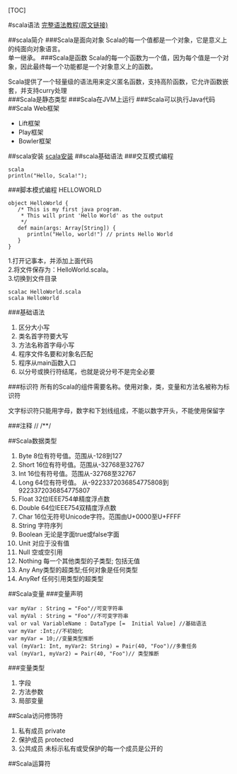 [TOC]

#scala语法
[完整语法教程(原文链接)](http://www.yiibai.com/scala/)

##scala简介
###Scala是面向对象
Scala的每一个值都是一个对象，它是意义上的纯面向对象语言。  
单一继承。
###Scala是函数
Scala的每一个函数为一个值，因为每个值是一个对象，因此最终每一个功能都是一个对象意义上的函数。  

Scala提供了一个轻量级的语法用来定义匿名函数，支持高阶函数，它允许函数嵌套，并支持curry处理  
###Scala是静态类型
###Scala在JVM上运行
###Scala可以执行Java代码
##Scala Web框架
- Lift框架
- Play框架
- Bowler框架

##scala安装
[scala安装](../../03.linux/01.centos/06.常用工具配置/02.scala安装配置.md)
##scala基础语法
###交互模式编程

	scala
	println("Hello, Scala!");

###脚本模式编程
HELLOWORLD

	object HelloWorld {
	   /* This is my first java program.  
	    * This will print 'Hello World' as the output
	    */
	   def main(args: Array[String]) {
	      println("Hello, world!") // prints Hello World
	   }
	}


1.打开记事本，并添加上面代码  
2.将文件保存为：HelloWorld.scala。  
3.切换到文件目录 

	scalac HelloWorld.scala
	scala HelloWorld
###基础语法

1. 区分大小写  
2. 类名首字符要大写  
3. 方法名称首字母小写  
4. 程序文件名要和对象名匹配  
5. 程序从main函数入口
6. 以分号或换行符结尾，也就是说分号不是完全必要

###标识符
所有的Scala的组件需要名称。使用对象，类，变量和方法名被称为标识符  

文字标识符只能用字母，数字和下划线组成，不能以数字开头，不能使用保留字

###注释
	//
	/**/

##Scala数据类型

1. Byte  8位有符号值。范围从-128到127  
2. Short 16位有符号值。范围从-32768至32767  
3. Int 16位有符号值。范围从-32768至32767   
4. Long 64位有符号值。 从-9223372036854775808到9223372036854775807  
5. Float 32位IEEE754单精度浮点数  
6. Double 64位IEEE754双精度浮点数  
7. Char 16位无符号Unicode字符。范围由U+0000至U+FFFF  
8. String 字符序列 
9. Boolean  无论是字面true或false字面  
10. Unit 对应于没有值  
11. Null 空或空引用  
12. Nothing 每一个其他类型的子类型; 包括无值  
13. Any Any类型的超类型;任何对象是任何类型  
14. AnyRef  任何引用类型的超类型

##Scala变量
###变量声明

	var myVar : String = "Foo"//可变字符串
	val myVal : String = "Foo"//不可变字符串
	val or val VariableName : DataType [=  Initial Value] //基础语法
	var myVar :Int;//不初始化
	var myVar = 10;//变量类型推断
	val (myVar1: Int, myVar2: String) = Pair(40, "Foo")//多重任务
	val (myVar1, myVar2) = Pair(40, "Foo")// 类型推断
###变量类型
1. 字段  
2. 方法参数  
3. 局部变量  

##Scala访问修饰符
1. 私有成员  private  
2. 保护成员  protected
3. 公共成员  未标示私有或受保护的每一个成员是公开的


##Scala运算符